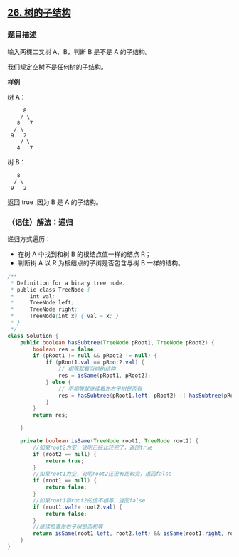 ## [26. 树的子结构](https://leetcode.cn/problems/shu-de-zi-jie-gou-lcof/)


### 题目描述

输入两棵二叉树 A、B，判断 B 是不是 A 的子结构。

我们规定空树不是任何树的子结构。

**样例**

树 A：

```
     8
    / \
   8   7
  / \
 9   2
    / \
   4   7
```

树 B：

```
   8
  / \
 9   2
```

返回 true ,因为 B 是 A 的子结构。

### （记住）解法：递归

递归方式遍历：

- 在树 A 中找到和树 B 的根结点值一样的结点 R；
- 判断树 A 以 R 为根结点的子树是否包含与树 B 一样的结构。

```java
/**
 * Definition for a binary tree node.
 * public class TreeNode {
 *     int val;
 *     TreeNode left;
 *     TreeNode right;
 *     TreeNode(int x) { val = x; }
 * }
 */
class Solution {
    public boolean hasSubtree(TreeNode pRoot1, TreeNode pRoot2) {
        boolean res = false;
        if (pRoot1 != null && pRoot2 != null) {
            if (pRoot1.val == pRoot2.val) {
                // 相等就看当前树结构
                res = isSame(pRoot1, pRoot2);
            } else {
                // 不相等就继续看左右子树是否有
                res = hasSubtree(pRoot1.left, pRoot2) || hasSubtree(pRoot1.right, pRoot2);
            }
        }
        return res;

    }

    private boolean isSame(TreeNode root1, TreeNode root2) {
        //如果root2为空，说明已经比较完了，返回true
        if (root2 == null) {
            return true;
        }
        //如果root1为空，说明root2还没有比较完，返回false
        if (root1 == null) {
            return false;
        }
        //如果root1和root2的值不相等，返回false
        if (root1.val!= root2.val) {
            return false;
        }
        //继续检查左右子树是否相等
        return isSame(root1.left, root2.left) && isSame(root1.right, root2.right);
    }
}
```
